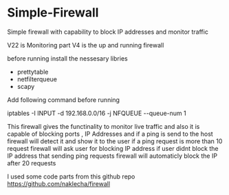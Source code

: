 # Simple-Firewall
Simple firewall with capability to block IP addresses and monitor traffic


V22 is Monitoring part
V4 is the up and running firewall


before running install the nessesary libries
* prettytable
* netfilterqueue
* scapy



Add following command before running


 iptables -I INPUT -d 192.168.0.0/16 -j NFQUEUE --queue-num 1





This firewall gives the functinality to monitor live traffic and also it is capable of blocking ports , IP Addresses
and if a ping is send to the host firewall will detect it and show it to the user 
if a ping request is more than 10 request firewall will ask user for blocking IP address
if user didnt block the IP address that sending ping requests firewall will automaticly block the IP after 20 requests





 I used some code parts from this github repo
 https://github.com/naklecha/firewall
